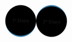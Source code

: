 <div class="main" style="display: flex; margin:10px">
    <div>
        <div style="width: 100px; 
            height: 100px;    
            border-bottom: 4px solid #377ba8; 
            border-radius: 50%;
            background-color:black;
            display: flex;
            justify-content: center;
            align-items: center;">
                <p>1° Etapa</p>
            </div>
    </div>
    <div style="width: 100px; 
        height: 100px;    
        border-top: 4px solid #377ba8; 
        border-radius: 50%;
        background-color:black;
        display: flex;
        justify-content: center;
        align-items: center;">
            <p>2° Etapa</p>
        </div>
</div>
